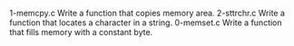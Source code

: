 1-memcpy.c Write a function that copies memory area.
2-sttrchr.c Write a function that locates a character in a string.
0-memset.c Write a function that fills memory with a constant byte.
